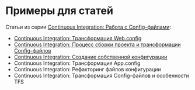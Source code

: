 Примеры для статей
================================================
Статьи из серии [Continuous Integration: Работа с Config-файлами](http://blog.byndyu.ru/2013/05/continuous-integration-config.html):
 - [Continuous Integration: Трансформация Web.config](http://blog.byndyu.ru/2013/05/continuous-integration-webconfig.html)
 - [Continuous Integration: Процесс сборки проекта и трансформации Config-файлов](http://blog.byndyu.ru/2013/05/continuous-integration-config_6.html)
 - [Continuous Integration: Создание собственной конфигурации](http://blog.byndyu.ru/2013/05/continuous-integration.html)
 - Continuous Integration: Трансформация App.config
 - Continuous Integration: Рефакторинг файлов конфигурации
 - Continuous Integration: Трансформация Config-файлов и особенности TFS
